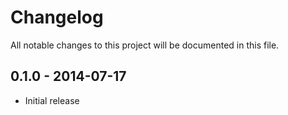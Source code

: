 # Changelog

All notable changes to this project will be documented in this file.

## 0.1.0 - 2014-07-17

- Initial release
